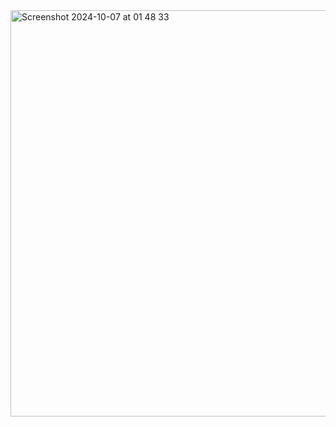 <img width="650" alt="Screenshot 2024-10-07 at 01 48 33" src="https://github.com/user-attachments/assets/a455f35a-21d9-42ac-8f5b-1315dfa61308">
